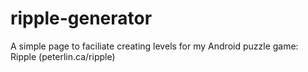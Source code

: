# ripple-generator
A simple page to faciliate creating levels for my Android puzzle game: Ripple (peterlin.ca/ripple)
